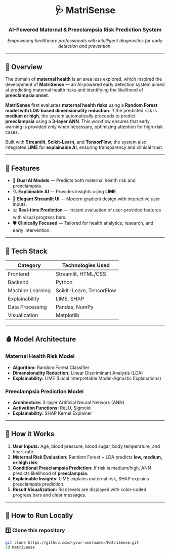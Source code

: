 <h1 align="center">🩺 MatriSense</h1>
<h3 align="center">AI-Powered Maternal & Preeclampsia Risk Prediction System</h3>

<p align="center">
  <em>Empowering healthcare professionals with intelligent diagnostics for early detection and prevention.</em>
</p>

---

## 🚀 Overview

The domain of **maternal health** is an area less explored, which inspired the development of **MatriSense** — an AI-powered early detection system aimed at predicting maternal health risks and identifying the likelihood of **preeclampsia onset**.  

**MatriSense** first evaluates **maternal health risks** using a **Random Forest model with LDA-based dimensionality reduction**. If the predicted risk is **medium or high**, the system automatically proceeds to predict **preeclampsia** using a **3-layer ANN**. This workflow ensures that early warning is provided only when necessary, optimizing attention for high-risk cases.

Built with **Streamlit**, **Scikit-Learn**, and **TensorFlow**, the system also integrates **LIME** for **explainable AI**, ensuring transparency and clinical trust.

---

## 🌟 Features

- 🧠 **Dual AI Models** — Predicts both maternal health risk and preeclampsia.
- 🔍 **Explainable AI** — Provides insights using **LIME**.
- 💅 **Elegant Streamlit UI** — Modern gradient design with interactive user inputs.
- 📊 **Real-time Prediction** — Instant evaluation of user-provided features with visual progress bars.
- 🛡️ **Clinically Focused** — Tailored for health analytics, research, and early intervention.

---

## 🧩 Tech Stack

| Category | Technologies Used |
|-----------|-------------------|
| Frontend | Streamlit, HTML/CSS |
| Backend | Python |
| Machine Learning | Scikit-Learn, TensorFlow |
| Explainability | LIME, SHAP |
| Data Processing | Pandas, NumPy |
| Visualization | Matplotlib |

---

## 🩸 Model Architecture

### **Maternal Health Risk Model**
- **Algorithm:** Random Forest Classifier  
- **Dimensionality Reduction:** Linear Discriminant Analysis (LDA)  
- **Explainability:** LIME (Local Interpretable Model-Agnostic Explanations)  

### **Preeclampsia Prediction Model**
- **Architecture:** 3-layer Artificial Neural Network (ANN)  
- **Activation Functions:** ReLU, Sigmoid  
- **Explainability:** SHAP Kernel Explainer  

---

## 🧭 How it Works

1. **User Inputs:** Age, blood pressure, blood sugar, body temperature, and heart rate.  
2. **Maternal Risk Evaluation:** Random Forest + LDA predicts **low, medium, or high risk**.  
3. **Conditional Preeclampsia Prediction:** If risk is medium/high, ANN predicts likelihood of **preeclampsia**.  
4. **Explainable Insights:** LIME explains maternal risk, SHAP explains preeclampsia prediction.  
5. **Result Visualization:** Risk levels are displayed with color-coded progress bars and clear messages.

---

## 🧭 How to Run Locally

### 1️⃣ Clone this repository
```bash
git clone https://github.com/<your-username>/MatriSense.git
cd MatriSense
